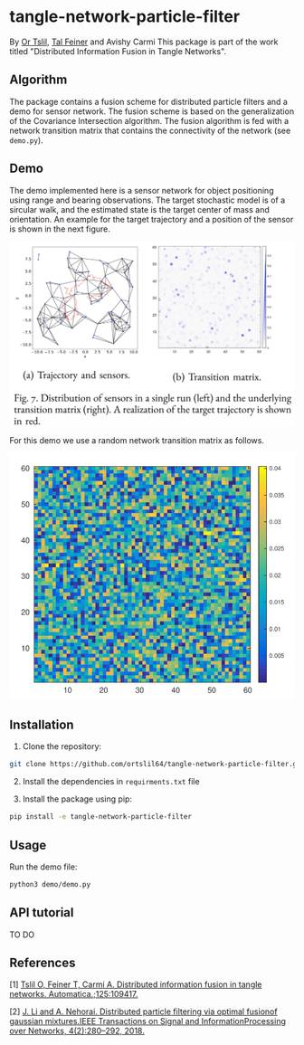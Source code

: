# tangle-network-particle-filter
By [Or Tslil](https://github.com/ortslil64), [Tal Feiner](https://github.com/TalFeiner) and Avishy Carmi
This package is part of the work titled "Distributed Information Fusion in Tangle Networks".

## Algorithm
The package contains a fusion scheme for distributed particle filters and a demo for sensor network. The fusion scheme is based on the generalization of the Covariance Intersection algorithm. The fusion algorithm is fed with a network transition matrix that contains the connectivity of the network (see `demo.py`).

## Demo
The demo implemented here is a sensor network for object positioning using range and bearing observations. The target stochastic model is of a sircular walk, and the estimated state is the target center of mass and orientation. An example for the target trajectory and a position of the sensor is shown in the next figure.

![demo](https://github.com/ortslil64/tangle-network-particle-filter/blob/master/images/nodes.png?raw=true "Sensors positions and target trajectory")

For this demo we use a random network transition matrix as follows.

![demo](https://github.com/ortslil64/tangle-network-particle-filter/blob/master/images/transition_matrix.png?raw=true "visualization of the transition matrix")

## Installation
1) Clone the repository:
```bash
git clone https://github.com/ortslil64/tangle-network-particle-filter.git
```

2) Install the dependencies in `requirments.txt` file

3) Install the package using pip:
```bash
pip install -e tangle-network-particle-filter
```

## Usage
Run the demo file:
```bash
python3 demo/demo.py  
```

## API tutorial
TO DO

## References
[1] [Tslil O, Feiner T, Carmi A. Distributed information fusion in tangle networks. Automatica.;125:109417.](https://doi.org/10.1016/j.automatica.2020.109417)

[2] [J.  Li  and  A.  Nehorai.   Distributed  particle  filtering  via  optimal  fusionof  gaussian  mixtures.IEEE  Transactions  on  Signal  and  InformationProcessing over Networks,  4(2):280–292,  2018.](https://ieeexplore.ieee.org/document/7266692)
